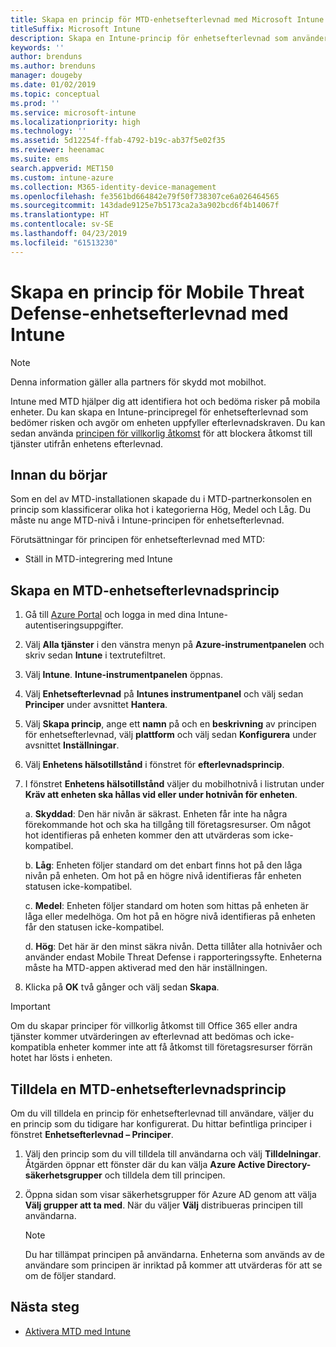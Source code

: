 ```yaml
---
title: Skapa en princip för MTD-enhetsefterlevnad med Microsoft Intune
titleSuffix: Microsoft Intune
description: Skapa en Intune-princip för enhetsefterlevnad som använder din MTD-partners hotnivåer för att bestämma om en mobil enhet ska få åtkomst till företagets resurser.
keywords: ''
author: brenduns
ms.author: brenduns
manager: dougeby
ms.date: 01/02/2019
ms.topic: conceptual
ms.prod: ''
ms.service: microsoft-intune
ms.localizationpriority: high
ms.technology: ''
ms.assetid: 5d12254f-ffab-4792-b19c-ab37f5e02f35
ms.reviewer: heenamac
ms.suite: ems
search.appverid: MET150
ms.custom: intune-azure
ms.collection: M365-identity-device-management
ms.openlocfilehash: fe3561bd664842e79f50f738307ce6a026464565
ms.sourcegitcommit: 143dade9125e7b5173ca2a3a902bcd6f4b14067f
ms.translationtype: HT
ms.contentlocale: sv-SE
ms.lasthandoff: 04/23/2019
ms.locfileid: "61513230"
---
```

# <a name="create-mobile-threat-defense-mtd-device-compliance-policy-with-intune"></a>Skapa en princip för Mobile Threat Defense-enhetsefterlevnad med Intune

> [!NOTE] 
> Denna information gäller alla partners för skydd mot mobilhot.

Intune med MTD hjälper dig att identifiera hot och bedöma risker på mobila enheter. Du kan skapa en Intune-principregel för enhetsefterlevnad som bedömer risken och avgör om enheten uppfyller efterlevnadskraven. Du kan sedan använda [principen för villkorlig åtkomst](create-conditional-access-intune.md) för att blockera åtkomst till tjänster utifrån enhetens efterlevnad.

## <a name="before-you-begin"></a>Innan du börjar

Som en del av MTD-installationen skapade du i MTD-partnerkonsolen en princip som klassificerar olika hot i kategorierna Hög, Medel och Låg. Du måste nu ange MTD-nivå i Intune-principen för enhetsefterlevnad.

Förutsättningar för principen för enhetsefterlevnad med MTD:

-   Ställ in MTD-integrering med Intune

## <a name="to-create-an-mtd-device-compliance-policy"></a>Skapa en MTD-enhetsefterlevnadsprincip

1.  Gå till [Azure Portal](https://portal.azure.com/) och logga in med dina Intune-autentiseringsuppgifter.

2.  Välj **Alla tjänster** i den vänstra menyn på **Azure-instrumentpanelen** och skriv sedan **Intune** i textrutefiltret.

3.  Välj **Intune**. **Intune-instrumentpanelen** öppnas.

4. Välj **Enhetsefterlevnad** på **Intunes instrumentpanel** och välj sedan **Principer** under avsnittet **Hantera**.

5.  Välj **Skapa princip**, ange ett **namn** på och en **beskrivning** av principen för enhetsefterlevnad, välj **plattform** och välj sedan **Konfigurera** under avsnittet **Inställningar**.

6.  Välj **Enhetens hälsotillstånd** i fönstret för **efterlevnadsprincip**.

7.  I fönstret **Enhetens hälsotillstånd** väljer du mobilhotnivå i listrutan under **Kräv att enheten ska hållas vid eller under hotnivån för enheten**.

    a.  **Skyddad**: Den här nivån är säkrast. Enheten får inte ha några förekommande hot och ska ha tillgång till företagsresurser. Om något hot identifieras på enheten kommer den att utvärderas som icke-kompatibel.

    b.  **Låg**: Enheten följer standard om det enbart finns hot på den låga nivån på enheten. Om hot på en högre nivå identifieras får enheten statusen icke-kompatibel.

    c.  **Medel**: Enheten följer standard om hoten som hittas på enheten är låga eller medelhöga. Om hot på en högre nivå identifieras på enheten får den statusen icke-kompatibel.

    d.  **Hög**: Det här är den minst säkra nivån. Detta tillåter alla hotnivåer och använder endast Mobile Threat Defense i rapporteringssyfte. Enheterna måste ha MTD-appen aktiverad med den här inställningen.

8.  Klicka på **OK** två gånger och välj sedan **Skapa**.

> [!IMPORTANT]
> Om du skapar principer för villkorlig åtkomst till Office 365 eller andra tjänster kommer utvärderingen av efterlevnad att bedömas och icke-kompatibla enheter kommer inte att få åtkomst till företagsresurser förrän hotet har lösts i enheten.

## <a name="to-assign-an-mtd-device-compliance-policy"></a>Tilldela en MTD-enhetsefterlevnadsprincip

Om du vill tilldela en princip för enhetsefterlevnad till användare, väljer du en princip som du tidigare har konfigurerat. Du hittar befintliga principer i fönstret **Enhetsefterlevnad – Principer**.

1. Välj den princip som du vill tilldela till användarna och välj **Tilldelningar**. Åtgärden öppnar ett fönster där du kan välja **Azure Active Directory-säkerhetsgrupper** och tilldela dem till principen.

2. Öppna sidan som visar säkerhetsgrupper för Azure AD genom att välja **Välj grupper att ta med**.  När du väljer **Välj** distribueras principen till användarna.

    > [!NOTE] 
    > Du har tillämpat principen på användarna. Enheterna som används av de användare som principen är inriktad på kommer att utvärderas för att se om de följer standard.

## <a name="next-steps"></a>Nästa steg

- [Aktivera MTD med Intune](mtd-connector-enable.md)
